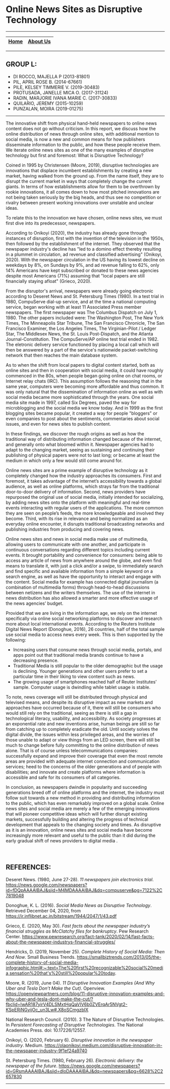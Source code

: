 # Online News Sites as Disruptive Technology
***
| [Home](index) | [About Us](about) |
| :---: | :---: |
***
## GROUP L:
- DI ROCCO, MAJELLA P (2013-81801)
- PIL, APRIL ROSE B. (2014-67661)
- PILE, KELSEY TIMMERIE V. (2019-30483)
- PROTUSADA, JANELLE MICA O. (2017-31124)
- RADIN, MARJORIE IVANA MARIE C. (2017-30833)
- QUILARIO, JEREMY (2015-10259)
- PUNZALAN, MOIRA (2019-01275)
***

The innovative shift from physical hand-held newspapers to online news content does not go without criticism. In this report, we discuss how the online distribution of news through online sites, with additional mention to social media, is now a new and common means for how publishers disseminate information to the public, and how these people receive them. We iterate online news sites as one of the many examples of disruptive technology but first and foremost: What is Disruptive Technology?

Coined in 1995 by Christensen (Moore, 2019), disruptive technologies are innovations that displace incumbent establishments by creating a new market, having walked from the ground up. From the name itself, they are to disrupt the current market in ways that completely change the current giants. In terms of how establishments allow for them to be overthrown by rookie innovations, it all comes down to how most pitched innovations are not being taken seriously by the big heads, and thus see no competition or rivalry between present working innovations over unstable and unclear ideas.

To relate this to the innovation we have chosen, online news sites, we must first dive into its predecessor, newspapers.

According to Onikoyi (2020), the industry has already gone through instances of disruption, first with the invention of the television in the 1950s, then followed by the establishment of the internet. They observed that the newspaper industry's decline has "led to a domino effect thereby resulting in a plummet in circulation, ad revenue and classified advertising" (Onikoyi, 2020). With the newspaper circulation in the US having its lowest decline on weekdays by 8%, on Sundays by 9%, and ad revenue falling to 62%, only 14% Americans have kept subscribed or donated to these news agencies despite most Americans (71%) assuming that "local papers are still financially staying afloat" (Grieco, 2020).

From the disruptor's arrival, newspapers were already going electronic according to Deseret News and St. Petersburg Times (1980). In a test trial in 1980, CompuServe dial-up service, and at the time a national computing service, began working with at least 11 Associated Press member newspapers. The first newspaper was The Columbus Dispatch on July 1, 1980. The other papers included were: The Washington Post, The New York Times, The Minneapolis Star Tribune, The San Francisco Chronicle, The San Francisco Examiner, the Los Angeles Times, The Virginian-Pilot / Ledger Star, The Middlesex News, the St. Louis Post-Dispatch, and the Atlanta Journal-Constitution. The CompuServe/AP online test trial ended in 1982. The eletronic delivery service functioned by placing a local call which will then be answered by a part of the service's nationwide packet-switching network that then reaches the main database system.

As to when the shift from local papers to digital content started, both as online sites and then in cooperation with social media, it could have roughly commenced in the 80s, when people began going online on chat rooms, or Internet relay chats (IRC). This assumption follows the reasoning that in the same year, computers were becoming more affordable and thus common. It was only natural that the dissemination of information online as well as with social media became more sophisticated through the years. One social media site made in 1997, called Six Degrees, paved the way for microblogging and the social media we know today. And in 1999 as the first blogging sites became popular, it created a way for people "bloggers" or even companies to post about the sentiments, commentaries about social issues, and even for news sites to publish content.

In these findings, we discover the rough origins as well as how the traditional way of distributing information changed because of the internet, and generally onto what bloomed within it. Newspaper agencies had to adapt to the changing market, seeing as sustaining and continuing their publishing of physical papers were not to last long; or became at least the medium in which only a few would still come around for.

Online news sites are a prime example of disruptive technology as it completely changed how the industry approaches its consumers. First and foremost, it takes advantage of the internet’s accessibility towards a global audience, as well as online platforms, which strays far from the traditional door-to-door delivery of information. Second, news providers have repurposed the original use of social media, initially intended for socializing, by adding news sites onto the platform with meaningful and real-time events interacting with regular users of the applications. The more common they are seen on people’s feeds, the more knowledgeable and involved they become. Third, with its rise in relevance and being normalized as an everyday online encounter, it disrupts traditional broadcasting networks and publishing industries from producing and covering news.

Online news sites and news in social media make use of multimedia, allowing users to communicate with one another, and participate in continuous conversations regarding different topics including current events. It brought portability and convenience for consumers: being able to access any article of news from anywhere around the globe, and even find means to translate it, with just a click and/or a swipe, to immediately search and find specific and available information from a simple keyword on a search engine, as well as have the opportunity to interact and engage with the content. Social media for example has connected digital journalism (a combination of multimedia forms) through head-to-head discussions between netizens and the writers themselves. The use of the internet in news distribution has also allowed a smarter and more effective usage of the news agencies’ budget.

Provided that we are living in the information age, we rely on the internet specifically via online social networking platforms to discover and research more about local international events. According to the Reuters Institute Digital News Report (Donoghue, 2016), 26 countries, half of the total sample use social media to access news every week. This is then supported by the following:
- Increasing users that consume news through social media, portals, and apps point out that traditional media brands continue to have a decreasing presence.
- Traditional Media is still popular to the older demographic but the usage is declining. Younger generations and other users prefer to set a particular time in their liking to view content such as news.
- The growing usage of smartphones reached half of Reuter Institutes’ sample. Computer usage is dwindling while tablet usage is stable.

To note, news coverage will still be distributed through physical and televised means, and despite its disruptive impact as new markets and approaches have occurred because of it, there will still be consumers who would still rely on the traditional, seeing as there is still a gap in technological literacy, usability, and accessibility. As society progresses at an exponential rate and new inventions arise, human beings are still so far from catching up to completely eradicate the old. Until society solves the digital divide, the issues within less privileged areas, and the worries of those unable to adapt or view things from an LED screen, there will still be much to change before fully committing to the online distribution of news alone. That is of course unless telecommunications companies: successfully expand and improve their coverage that even the most remote areas are provided with adequate internet connection and communication services; heed to the concerns of the older generations and of people with disabilities; and innovate and create platforms where information is accessible and safe for its consumers of all categories.

In conclusion, as newspapers dwindle in popularity and succeeding generations breed off of online platforms and the internet, the industry must follow suit towards a new method in providing and distributing information to the public, which has even remarkably improved on a global scale. Online news sites and social media are merely a few of the emerging innovations that will pioneer competitive ideas which will further disrupt existing markets, successfully building and altering the progress of technical development that appeals to the changing society and times. As disruptive as it is an innovation, online news sites and social media have become increasingly more relevant and useful to the public than it did during the early gradual shift of news providers to digital media .  
 <br/>
 <br/>
## REFERENCES:
Deseret News. (1980, June 27-28). *11 newspapers join electronics trial*. https://news.google.com/newspapers?id=fDQpAAAAIBAJ&sjid=M4MDAAAAIBAJ&dq=compuserve&pg=7122%2C7819048

Donoghue, K. L. (2016). *Social Media News as Disruptive Technology*. Retrieved December 04, 2020, from https://ir.inflibnet.ac.in/bitstream/1944/2047/1/43.pdf

Grieco, E. (2020, May 30). *Fast facts about the newspaper industry’s financial struggles as McClatchy files for bankruptcy*. Pew Research Center. https://www.pewresearch.org/fact-tank/2020/02/14/fast-facts-about-the-newspaper-industrys-financial-struggles/

Hendricks, D. (2019, November 25). *Complete History of Social Media: Then And Now*. Small Business Trends. https://smallbiztrends.com/2013/05/the-complete-history-of-social-media-infographic.html#:~:text=The%20first%20recognizable%20social%20media,sensation%20that's%20still%20popular%20today.

Moore, R. (2019, June 04). *11 Disruptive Innovation Examples (And Why Uber and Tesla Don’t Make the Cut)*. Openview. https://openviewpartners.com/blog/11-disruptive-innovation-examples-and-why-uber-and-tesla-dont-make-the-cut/?fbclid=IwAR187yirV4DLSMxtHqQaVIV6b0ZVErqAr5NVgt2-KSpERiNGyijOc_un3Lw#.X8oSCmgzbIX

National Research Council. (2010). 3 The Nature of Disruptive Technologies. In *Persistent Forecasting of Disruptive Technologies*. The National Academies Press. doi: 10.17226/12557.

Onikoyi, O. (2020, February 6). *Disruptive innovation in the newspaper industry*. Medium. https://olaonikoyi.medium.com/disruptive-innovation-in-the-newspaper-industry-9f1ef24a9740

St. Petersburg Times. (1980, February 26). *Electronic delivery: the newspaper of the future*. https://news.google.com/newspapers?id=GRsmAAAAIBAJ&sjid=dloDAAAAIBAJ&dq=newspapers&pg=6628%2C2657830
***

